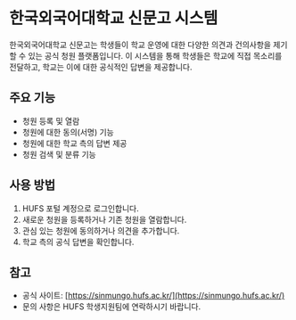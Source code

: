 # 한국외국어대학교 신문고 시스템

한국외국어대학교 신문고는 학생들이 학교 운영에 대한 다양한 의견과 건의사항을 제기할 수 있는 공식 청원 플랫폼입니다. 이 시스템을 통해 학생들은 학교에 직접 목소리를 전달하고, 학교는 이에 대한 공식적인 답변을 제공합니다.

## 주요 기능

- 청원 등록 및 열람
- 청원에 대한 동의(서명) 기능
- 청원에 대한 학교 측의 답변 제공
- 청원 검색 및 분류 기능

## 사용 방법

1. HUFS 포털 계정으로 로그인합니다.
2. 새로운 청원을 등록하거나 기존 청원을 열람합니다.
3. 관심 있는 청원에 동의하거나 의견을 추가합니다.
4. 학교 측의 공식 답변을 확인합니다.

## 참고

- 공식 사이트: [https://sinmungo.hufs.ac.kr/](https://sinmungo.hufs.ac.kr/)
- 문의 사항은 HUFS 학생지원팀에 연락하시기 바랍니다.
